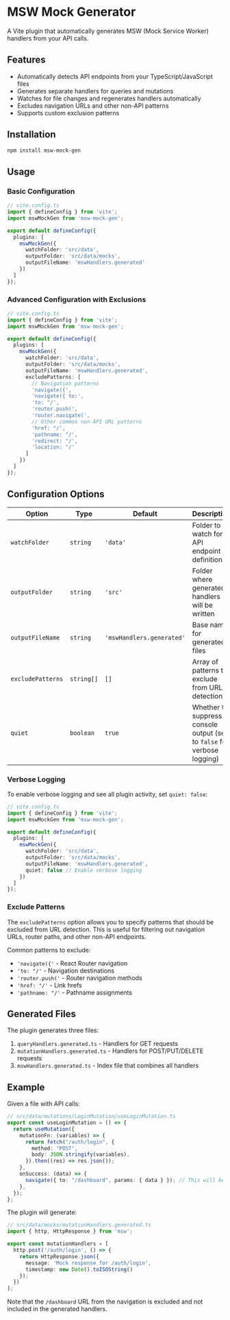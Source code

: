 # MSW Mock Generator

A Vite plugin that automatically generates MSW (Mock Service Worker) handlers from your API calls.

## Features

- Automatically detects API endpoints from your TypeScript/JavaScript files
- Generates separate handlers for queries and mutations
- Watches for file changes and regenerates handlers automatically
- Excludes navigation URLs and other non-API patterns
- Supports custom exclusion patterns

## Installation

```bash
npm install msw-mock-gen
```

## Usage

### Basic Configuration

```typescript
// vite.config.ts
import { defineConfig } from 'vite';
import mswMockGen from 'msw-mock-gen';

export default defineConfig({
  plugins: [
    mswMockGen({
      watchFolder: 'src/data',
      outputFolder: 'src/data/mocks',
      outputFileName: 'mswHandlers.generated'
    })
  ]
});
```

### Advanced Configuration with Exclusions

```typescript
// vite.config.ts
import { defineConfig } from 'vite';
import mswMockGen from 'msw-mock-gen';

export default defineConfig({
  plugins: [
    mswMockGen({
      watchFolder: 'src/data',
      outputFolder: 'src/data/mocks',
      outputFileName: 'mswHandlers.generated',
      excludePatterns: [
        // Navigation patterns
        'navigate({',
        'navigate({ to:',
        'to: "/',
        'router.push(',
        'router.navigate(',
        // Other common non-API URL patterns
        'href: "/',
        'pathname: "/',
        'redirect: "/',
        'location: "/'
      ]
    })
  ]
});
```

## Configuration Options

| Option | Type | Default | Description |
|--------|------|---------|-------------|
| `watchFolder` | `string` | `'data'` | Folder to watch for API endpoint definitions |
| `outputFolder` | `string` | `'src'` | Folder where generated handlers will be written |
| `outputFileName` | `string` | `'mswHandlers.generated'` | Base name for generated files |
| `excludePatterns` | `string[]` | `[]` | Array of patterns to exclude from URL detection |
| `quiet` | `boolean` | `true` | Whether to suppress console output (set to `false` for verbose logging) |

### Verbose Logging

To enable verbose logging and see all plugin activity, set `quiet: false`:

```typescript
// vite.config.ts
import { defineConfig } from 'vite';
import mswMockGen from 'msw-mock-gen';

export default defineConfig({
  plugins: [
    mswMockGen({
      watchFolder: 'src/data',
      outputFolder: 'src/data/mocks',
      outputFileName: 'mswHandlers.generated',
      quiet: false // Enable verbose logging
    })
  ]
});
```

### Exclude Patterns

The `excludePatterns` option allows you to specify patterns that should be excluded from URL detection. This is useful for filtering out navigation URLs, router paths, and other non-API endpoints.

Common patterns to exclude:
- `'navigate({'` - React Router navigation
- `'to: "/'` - Navigation destinations
- `'router.push('` - Router navigation methods
- `'href: "/'` - Link hrefs
- `'pathname: "/'` - Pathname assignments

## Generated Files

The plugin generates three files:

1. `queryHandlers.generated.ts` - Handlers for GET requests
2. `mutationHandlers.generated.ts` - Handlers for POST/PUT/DELETE requests
3. `mswHandlers.generated.ts` - Index file that combines all handlers

## Example

Given a file with API calls:

```typescript
// src/data/mutations/LoginMutation/useLoginMutation.ts
export const useLoginMutation = () => {
  return useMutation({
    mutationFn: (variables) => {
      return fetch("/auth/login", {
        method: "POST",
        body: JSON.stringify(variables),
      }).then((res) => res.json());
    },
    onSuccess: (data) => {
      navigate({ to: "/dashboard", params: { data } }); // This will be excluded
    },
  });
};
```

The plugin will generate:

```typescript
// src/data/mocks/mutationHandlers.generated.ts
import { http, HttpResponse } from 'msw';

export const mutationHandlers = [
  http.post('/auth/login', () => {
    return HttpResponse.json({
      message: 'Mock response for /auth/login',
      timestamp: new Date().toISOString()
    });
  })
];
```

Note that the `/dashboard` URL from the navigation is excluded and not included in the generated handlers.